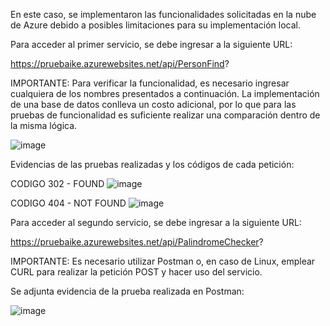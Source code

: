 En este caso, se implementaron las funcionalidades solicitadas en la nube de Azure debido a posibles limitaciones para su implementación local.

Para acceder al primer servicio, se debe ingresar a la siguiente URL:

https://pruebaike.azurewebsites.net/api/PersonFind?

IMPORTANTE: Para verificar la funcionalidad, es necesario ingresar cualquiera de los nombres presentados a continuación. La implementación de una base de datos conlleva un costo adicional, por lo que para las pruebas de funcionalidad es suficiente realizar una comparación dentro de la misma lógica.

![image](https://github.com/Isra-Dev27/PruebaIKE-Azure-/assets/146276498/5bb7e6f9-f407-4106-927c-2bb1781f6de7)

Evidencias de las pruebas realizadas y los códigos de cada petición:

CODIGO 302 - FOUND
![image](https://github.com/Isra-Dev27/PruebaIKE-Azure-/assets/146276498/8ad262bc-7dcc-466d-b2f7-51cf7d8317e9)


CODIGO 404 - NOT FOUND
![image](https://github.com/Isra-Dev27/PruebaIKE-Azure-/assets/146276498/32865c6c-b520-4649-8cbd-8f6e90767c82)

Para acceder al segundo servicio, se debe ingresar a la siguiente URL:

https://pruebaike.azurewebsites.net/api/PalindromeChecker?

IMPORTANTE: Es necesario utilizar Postman o, en caso de Linux, emplear CURL para realizar la petición POST y hacer uso del servicio.

Se adjunta evidencia de la prueba realizada en Postman:

![image](https://github.com/Isra-Dev27/PruebaIKE-Azure-/assets/146276498/112a6274-7c92-471b-8d14-a9f67ea9527c)









